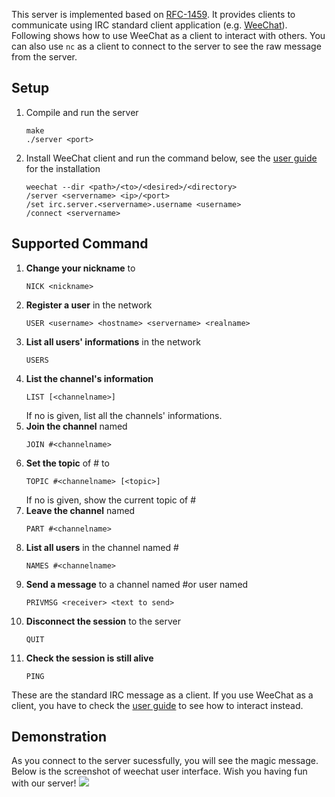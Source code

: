 This server is implemented based on [RFC-1459](https://datatracker.ietf.org/doc/html/rfc1459). It provides clients to communicate using IRC standard client application (e.g. [WeeChat](https://weechat.org/)). 
Following shows how to use WeeChat as a client to interact with others. You can also use `nc` as a client to connect to the server to see the raw message from the server.

## Setup

1. Compile and run the server
    ```
    make
    ./server <port>
    ```
2. Install WeeChat client and run the command below, see the [user guide](https://weechat.org/files/doc/weechat/stable/weechat_user.en.html#install) for the installation 
    ```
    weechat --dir <path>/<to>/<desired>/<directory>
    /server <servername> <ip>/<port>
    /set irc.server.<servername>.username <username>
    /connect <servername>
    ```

## Supported Command
1. **Change your nickname** to <nickname>
    ```
    NICK <nickname>
    ```
2. **Register a user** in the network
    ```
    USER <username> <hostname> <servername> <realname>
    ```
3. **List all users' informations** in the network
    ```
    USERS
    ```
4. **List the channel's information**
    ```    
    LIST [<channelname>]
    ```
    If no <channelname> is given, list all the channels'     informations.
5. **Join the channel** named <channelname>
    ```
    JOIN #<channelname>
    ```
6. **Set the topic** of #<channelname> to <topic>
    ```
    TOPIC #<channelname> [<topic>]
    ```
    If no <topic> is given, show the current topic of #    <channelname>
7. **Leave the channel** named <channelname>
    ```
    PART #<channelname>
    ```
8. **List all users** in the channel named #<channelname>
    ```
    NAMES #<channelname>
    ```
9. **Send a message** to a channel named #<channelname >or user named <nickname>
    ```
    PRIVMSG <receiver> <text to send>
    ```
10. **Disconnect the session** to the server
    ```
    QUIT
    ```
11. **Check the session is still alive**
    ```
    PING
    ```
These are the standard IRC message as a client. 
    If you use WeeChat as a client, you have to check the [user guide](https://weechat.org/files/doc/weechat/stable/weechat_user.en.html) to see how to interact instead.
    
## Demonstration
As you connect to the server sucessfully, you will see the magic message. 
Below is the screenshot of weechat user interface.
Wish you having fun with our server!
![](https://hackmd.io/_uploads/HJXohTxhn.png)
